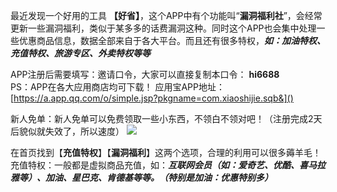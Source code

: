 最近发现一个好用的工具 **【好省】**，这个APP中有个功能叫“**漏洞福利社**”，会经常更新一些漏洞福利，类似于某多多的话费漏洞这种。同时这个APP也会集中处理一些优惠商品信息，数据全部来自于各大平台。而且还有很多特权，***如：加油特权、充值特权、旅游专区、外卖特权等等***
 

APP注册后需要填写：邀请口令，大家可以直接复制本口令： **hi6688**   
PS：APP在各大应用商店均可下载！
应用宝APP地址：[https://a.app.qq.com/o/simple.jsp?pkgname=com.xiaoshijie.sqb&]()


新人免单：新人免单可以免费领取一些小东西，不领白不领对吧！（注册完成2天后貌似就失效了，所以速度）
![](https://tva3.sinaimg.cn/large/be053e8bgy1ge1sqrzj04j20dw06etc3.jpg)


在首页找到【**充值特权**】【**漏洞福利**】这两个选项，合理的利用可以很多薅羊毛！充值特权：一般都是虚拟商品充值，如：***互联网会员（如：爱奇艺、优酷、喜马拉雅等）、加油、星巴克、肯德基等等。（特别是加油：优惠特别多）***
